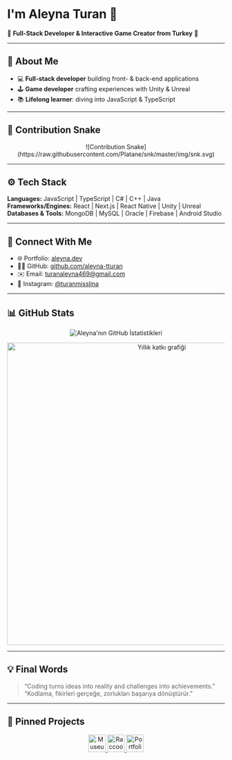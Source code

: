 # I'm Aleyna Turan 👋  
🔷 **Full-Stack Developer & Interactive Game Creator from Turkey** 🔷  

---

## 📝 About Me
- 💻 **Full-stack developer** building front- & back-end applications  
- 🕹️ **Game developer** crafting experiences with Unity & Unreal  
- 📚 **Lifelong learner**: diving into JavaScript & TypeScript  

---

## 🐍 Contribution Snake
<p align="center">
  ![Contribution Snake](https://raw.githubusercontent.com/Platane/snk/master/img/snk.svg)
</p>

---

## ⚙️ Tech Stack
**Languages:** JavaScript | TypeScript | C# | C++ | Java  
**Frameworks/Engines:** React | Next.js | React Native | Unity | Unreal  
**Databases & Tools:** MongoDB | MySQL | Oracle | Firebase | Android Studio  

---

## 🔗 Connect With Me
- 🌐 Portfolio: [aleyna.dev](https://aleyna.dev)  
- 👩‍💻 GitHub: [github.com/aleyna-tturan](https://github.com/aleyna-tturan)  
- ✉️ Email: turanaleyna469@gmail.com  
- 📸 Instagram: [@turanmisslina](https://instagram.com/turanmisslina)  

---

## 📊 GitHub Stats

<p align="center">
  <!-- Genel İstatistik Kartı -->
  <img 
    src="https://github-readme-stats.vercel.app/api?username=aleyna-tturan&show_icons=true&locale=tr&theme=dark&title_color=FFB6C1&icon_color=FFDAB9&text_color=C9D1D9&bg_color=0D1117" 
    alt="Aleyna'nın GitHub İstatistikleri" />
</p>

<p align="center">
  <!-- Yıllık Katkı Grafiği -->
  <img 
    src="https://ghchart.rshah.org/aleyna-tturan?theme=dracula" 
    alt="Yıllık katkı grafiği" 
    width="700" />
</p>

---

## 💡 Final Words  
> “Coding turns ideas into reality and challenges into achievements.”  
> “Kodlama, fikirleri gerçeğe, zorlukları başarıya dönüştürür.”  

---

## 📌 Pinned Projects

<p align="center">
  <a href="https://github.com/aleynaturan/museum-guide" target="_blank">
    <img
      src="https://img.shields.io/badge/Museum%20Guide-React%20Native-FFB6C1?style=for-the-badge"
      alt="Museum Guide"
      height="40"
    />
  </a>
  <a href="https://github.com/aleynaturan/raccoon-adventure" target="_blank">
    <img
      src="https://img.shields.io/badge/Raccoon%20Rascal-Unity-1CA3EC?style=for-the-badge"
      alt="Raccoon Rascal"
      height="40"
    />
  </a>
  <a href="https://github.com/aleynaturan/portfolio" target="_blank">
    <img
      src="https://img.shields.io/badge/Portfolio-Vue%20%26%20GSAP-98FF98?style=for-the-badge"
      alt="Portfolio"
      height="40"
    />
  </a>
</p>

